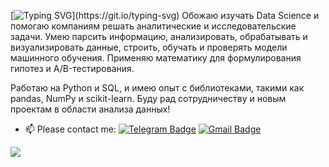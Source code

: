 [![Typing SVG](https://readme-typing-svg.demolab.com?font=Fira+Code&pause=1000&width=435&lines=Hello+World+%F0%9F%91%8B;%D0%94%D0%BE%D0%B1%D1%80%D0%BE+%D0%BF%D0%BE%D0%B6%D0%B0%D0%BB%D0%BE%D0%B2%D0%B0%D1%82%D1%8C+%D0%BD%D0%B0+%D0%BC%D0%BE%D0%B9+%D0%BF%D1%80%D0%BE%D1%84%D0%B8%D0%BB%D1%8C!)](https://git.io/typing-svg) 
Обожаю изучать Data Science и помогаю компаниям решать аналитические и исследовательские задачи. Умею парсить информацию, анализировать, обрабатывать и визуализировать данные, строить, обучать и проверять модели машинного обучения. Применяю математику для формулирования гипотез и A/B-тестирования.

Работаю на Python и SQL, и имею опыт с библиотеками, такими как pandas, NumPy и scikit-learn. Буду рад сотрудничеству и новым проектам в области анализа данных!


- 📫 Please contact me: [![Telegram Badge](https://img.shields.io/badge/-RusBul-blue?style=flat&logo=Telegram&logoColor=white)](https://t.me/RusBul) [![Gmail Badge](https://img.shields.io/badge/-Gmail-red?style=flat&logo=Gmail&logoColor=white)](mailto:rs.bulgakov@gmail.com)
  
![](https://komarev.com/ghpvc/?username=Rusta12)
